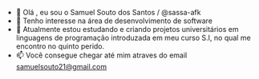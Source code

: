 - 👋  Olá , eu sou o Samuel Souto dos Santos / @sassa-afk 
- 👀  Tenho interesse na área de desenvolvimento de software
- 🌱  Atualmente estou estudando e criando projetos universitários em linguagens de programação introduzada em meu curso S.I, no qual me encontro no quinto perido. 
- 📫 Você consegue chegar até mim atraves do email samuelsouto21@gmail.com

<!---
Veja alguns projetos desenvolvidos até o momento: 

 *Algoritimo de criptgrafia simples de Cesar , cod Morse e chave simétrica para S.I Windows criada em python* 
 >> https://gist.github.com/sassa-afk/dd8021cc66ef2f4651d81248c88348fb 

--->
